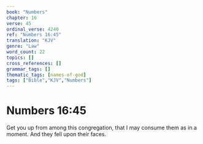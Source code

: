 ```yaml
---
book: "Numbers"
chapter: 16
verse: 45
ordinal_verse: 4240
ref: "Numbers 16:45"
translation: "KJV"
genre: "Law"
word_count: 22
topics: []
cross_references: []
grammar_tags: []
thematic_tags: [names-of-god]
tags: ["Bible","KJV","Numbers"]
---
```


# Numbers 16:45

Get you up from among this congregation, that I may consume them as in a moment. And they fell upon their faces.
